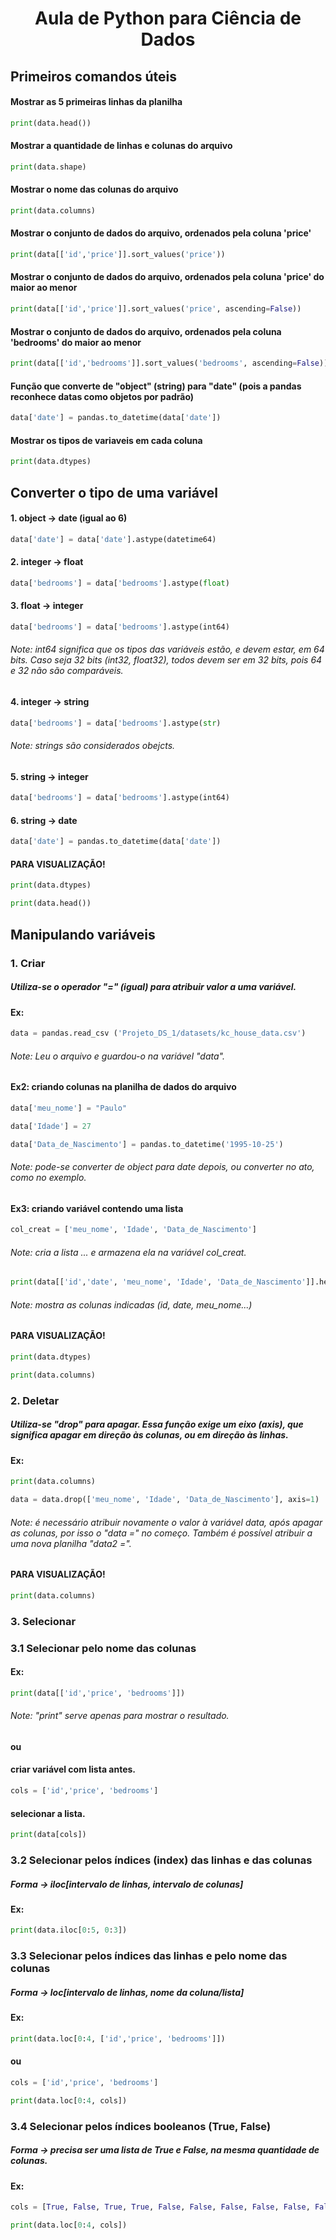 #                     <p align="center">Aula de Python para Ciência de Dados</p>


##                         Primeiros comandos úteis


#### Mostrar as 5 primeiras linhas da planilha
~~~Python
print(data.head())
~~~

#### Mostrar a quantidade de linhas e colunas do arquivo
~~~Python
print(data.shape)
~~~

#### Mostrar o nome das colunas do arquivo
~~~Python
print(data.columns)
~~~

#### Mostrar o conjunto de dados do arquivo, ordenados pela coluna 'price'
~~~Python
print(data[['id','price']].sort_values('price'))
~~~

#### Mostrar o conjunto de dados do arquivo, ordenados pela coluna 'price' do maior ao menor
~~~Python
print(data[['id','price']].sort_values('price', ascending=False))
~~~

#### Mostrar o conjunto de dados do arquivo, ordenados pela coluna 'bedrooms' do maior ao menor
~~~Python
print(data[['id','bedrooms']].sort_values('bedrooms', ascending=False))
~~~

#### Função que converte de "object" (string) para "date" (pois a pandas reconhece datas como objetos por padrão)
 ~~~Python
 data['date'] = pandas.to_datetime(data['date'])
~~~

#### Mostrar os tipos de variaveis em cada coluna
~~~Python
print(data.dtypes)
~~~


##                    Converter o tipo de uma variável


#### 1. object -> date  (igual ao 6)
~~~Python
data['date'] = data['date'].astype(datetime64)
~~~

#### 2. integer -> float
~~~Python
data['bedrooms'] = data['bedrooms'].astype(float)
~~~

#### 3. float -> integer                                   
~~~Python
data['bedrooms'] = data['bedrooms'].astype(int64)
~~~
###### Note: int64 significa que os tipos das variáveis estão, e devem estar, em 64 bits. Caso seja 32 bits (int32, float32), todos devem ser em 32 bits, pois 64 e 32 não são comparáveis.

#### 4. integer -> string                                       
~~~Python
data['bedrooms'] = data['bedrooms'].astype(str)
~~~
###### Note: strings são considerados obejcts.

#### 5. string -> integer
~~~Python
data['bedrooms'] = data['bedrooms'].astype(int64)
~~~

#### 6. string -> date
~~~Python
data['date'] = pandas.to_datetime(data['date'])
~~~

#### PARA VISUALIZAÇÃO!
~~~Python
print(data.dtypes)
~~~
~~~Python
print(data.head())
~~~

##                          Manipulando variáveis 


### 1. Criar

##### Utiliza-se o operador "=" (igual) para atribuir valor a uma variável.

#### Ex: 
~~~Python
data = pandas.read_csv ('Projeto_DS_1/datasets/kc_house_data.csv')
~~~
###### Note: Leu o arquivo e guardou-o na variável "data".

#### Ex2: criando colunas na planilha de dados do arquivo
~~~Python
data['meu_nome'] = "Paulo"
~~~
~~~Python
data['Idade'] = 27
~~~
~~~Python
data['Data_de_Nascimento'] = pandas.to_datetime('1995-10-25')
~~~
###### Note: pode-se converter de object para date depois, ou converter no ato, como no exemplo.

#### Ex3: criando variável contendo uma lista
~~~Python
col_creat = ['meu_nome', 'Idade', 'Data_de_Nascimento']
~~~
###### Note: cria a lista ... e armazena ela na variável col_creat.

~~~Python
print(data[['id','date', 'meu_nome', 'Idade', 'Data_de_Nascimento']].head())
~~~
###### Note: mostra as colunas indicadas (id, date, meu_nome...)

#### PARA VISUALIZAÇÃO!
~~~Python
print(data.dtypes)
~~~
~~~Python
print(data.columns)
~~~

### 2. Deletar

##### Utiliza-se "drop" para apagar. Essa função exige um eixo (axis), que significa apagar em direção às colunas, ou em direção às linhas.

#### Ex:
~~~Python
print(data.columns)
~~~
~~~Python
data = data.drop(['meu_nome', 'Idade', 'Data_de_Nascimento'], axis=1)
~~~
###### Note: é necessário atribuir novamente o valor à variável data, após apagar as colunas, por isso o "data =" no começo. Também é possível atribuir a uma nova planilha "data2 =".

#### PARA VISUALIZAÇÃO!
~~~Python
print(data.columns)
~~~

### 3. Selecionar

### 3.1 Selecionar pelo nome das colunas

#### Ex:
~~~Python
print(data[['id','price', 'bedrooms']])
~~~
###### Note: "print" serve apenas para mostrar o resultado.

#### ou

#### criar variável com lista antes.
~~~Python
cols = ['id','price', 'bedrooms']
~~~
#### selecionar a lista.
~~~Python
print(data[cols])
~~~

### 3.2 Selecionar pelos índices (index) das linhas e das colunas

##### Forma -> iloc[intervalo de linhas, intervalo de colunas]

#### Ex:
~~~Python
print(data.iloc[0:5, 0:3])
~~~

### 3.3 Selecionar pelos índices das linhas e pelo nome das colunas

##### Forma -> loc[intervalo de linhas, nome da coluna/lista]

#### Ex:
~~~Python
print(data.loc[0:4, ['id','price', 'bedrooms']])
~~~

#### ou

~~~Python
cols = ['id','price', 'bedrooms']
~~~
~~~Python
print(data.loc[0:4, cols])
~~~

### 3.4 Selecionar pelos índices booleanos (True, False)

##### Forma -> precisa ser uma lista de True e False, na mesma quantidade de colunas.

#### Ex:
~~~Python
cols = [True, False, True, True, False, False, False, False, False, False, False, False, False, False, False, False, False, False, False, False, False ]
~~~
~~~Python
print(data.loc[0:4, cols])
~~~

